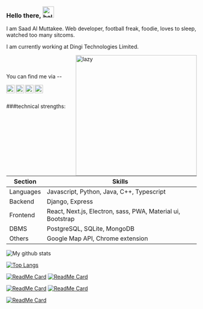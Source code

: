 ### Hello there,  <img src="https://giphy.com/media/IMfi5ugpf3W1y/giphy.webp" alt="hello" width="30">


I am Saad Al Muttakee. Web developer, football freak, foodie, loves to sleep, watched too many sitcoms.

I am currently working at Dingi Technologies Limited.

<img align='right' alt="lazy" src="https://media1.giphy.com/media/a5MFvAwc6GPf2/giphy.gif" width="320">


<br />
<br />
 
You can find me via --


<a href="mailto:muttakee9@gmail.com">
  <img align="left" alt="Gmail" target="_blank" width="22px" src="https://cdn.jsdelivr.net/npm/simple-icons@v3/icons/gmail.svg" />
</a>
<a href="https://www.linkedin.com/in/saad-al-muttakee-5aa399158/">
  <img align="left" alt="LinkedIn" target="_blank" width="22px" src="https://cdn.jsdelivr.net/npm/simple-icons@v3/icons/linkedin.svg" />
</a>
<a href="https://www.facebook.com/muttakee9/">
  <img align="left" alt="Facebook" target="_blank" width="22px" src="https://cdn.jsdelivr.net/npm/simple-icons@v3/icons/facebook.svg" />
</a>

<a href="https://stackoverflow.com/users/8656822/eyepatch31">
  <img align="left" alt="Stackoverflow" target="_blank" width="22px" src="https://cdn.jsdelivr.net/npm/simple-icons@v3/icons/stackoverflow.svg" />
</a>

<br />
<br />

###technical strengths:

| Section  | Skills |
| ------------- | ------------- |
| Languages | Javascript, Python, Java, C++, Typescript |
| Backend | Django, Express |
| Frontend | React, Next.js, Electron, sass, PWA, Material ui, Bootstrap |
| DBMS | PostgreSQL, SQLite, MongoDB |
| Others | Google Map API, Chrome extension |

![My github stats](https://github-readme-stats.vercel.app/api?username=muttakee31&show_icons=true&theme=tokyonight&count_private=true)

[![Top Langs](https://github-readme-stats.vercel.app/api/top-langs/?username=muttakee31&langs_count=5&layout=compact&theme=tokyonight)](https://github.com/muttakee31/github-readme-stats)
<!--
[![willianrod's wakatime stats](https://github-readme-stats.vercel.app/api/wakatime?username=willianrod)](https://github.com/muttakee31/github-readme-stats)
-->

[![ReadMe Card](https://github-readme-stats.vercel.app/api/pin/?username=muttakee31&repo=MedicalTest&theme=react)](https://github.com/muttakee31/MedicalTest)     [![ReadMe Card](https://github-readme-stats.vercel.app/api/pin/?username=muttakee31&repo=check-the-holidays&theme=react)](https://github.com/muttakee31/check-the-holidays) 


[![ReadMe Card](https://github-readme-stats.vercel.app/api/pin/?username=musophobia&repo=MedMCQ&theme=react)](https://github.com/musophobia/MedMCQ)      [![ReadMe Card](https://github-readme-stats.vercel.app/api/pin/?username=musophobia&repo=gogabangla&theme=react)](https://github.com/musophobia/gogabangla)


[![ReadMe Card](https://github-readme-stats.vercel.app/api/pin/?username=muttakee31&repo=bangla-bakademy&theme=react)](https://github.com/Muttakee31/bangla-bakademy)


<!--
**Muttakee31/Muttakee31** is a ✨ _special_ ✨ repository because its `README.md` (this file) appears on your GitHub profile.

Here are some ideas to get you started:

- 🔭 I’m currently working on ...
- 🌱 I’m currently learning ...
- 👯 I’m looking to collaborate on ...
- 🤔 I’m looking for help with ...
- 💬 Ask me about ...
- 📫 How to reach me: ...
- 😄 Pronouns: ...
- ⚡ Fun fact: ...
-->
